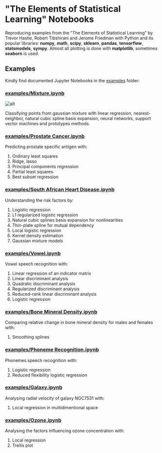 # "The Elements of Statistical Learning" Notebooks
Reproducing examples from the "The Elements of Statistical Learning" by Trevor Hastie, Robert Tibshirani and Jerome Friedman with Python and its popular libraries: 
**numpy**, **math**, **scipy**, **sklearn**, **pandas**, **tensorflow**, **statsmodels**, **sympy**. Almost all plotting is done with **matplotlib**, sometimes **seaborn** is used. 

## Examples
Kindly find documented Jupyter Notebooks in the [examples](https://github.com/empathy87/The-Elements-of-Statistical-Learning-Python-Notebooks/tree/master/examples) folder:
### [examples/Mixture.ipynb](https://github.com/empathy87/The-Elements-of-Statistical-Learning-Python-Notebooks/blob/master/examples/Mixture.ipynb)
![alt](https://github.com/empathy87/The-Elements-of-Statistical-Learning-Python-Notebooks/blob/master/images/mixture.png)

Classifying points from gaussian mixture with linear regression, nearest-neighbor, natural cubic spline basis expansion, neural networks, support vector machines and prototypes methods.
### [examples/Prostate Cancer.ipynb](https://github.com/empathy87/The-Elements-of-Statistical-Learning-Python-Notebooks/blob/master/examples/Prostate%20Cancer.ipynb)
Predicting prostate specific antigen with:
1. Ordinary least squares
2. Ridge, lasso
3. Principal components regression
4. Partial least squares
5. Best subset regression
### [examples/South African Heart Disease.ipynb](https://github.com/empathy87/The-Elements-of-Statistical-Learning-Python-Notebooks/blob/master/examples/South%20African%20Heart%20Disease.ipynb)
Understanding the risk factors by:
1. Logistic regression
2. L1 regularized logistic regression
3. Natural cubic splines basis expansion for nonlinearities
4. Thin-plate spline for mutual dependency
5. Local logistic regression
6. Kernel density estimation
7. Gaussian mixture models
### [examples/Vowel.ipynb](https://github.com/empathy87/The-Elements-of-Statistical-Learning-Python-Notebooks/blob/master/examples/Vowel.ipynb)
Vowel speech recognition with:
1. Linear regression of an indicator matrix
2. Linear discriminant analysis
3. Quadratic discriminant analysis
4. Regularized discriminant analysis
5. Reduced-rank linear discriminant analysis
6. Logistic regression
### [examples/Bone Mineral Density.ipynb](https://github.com/empathy87/The-Elements-of-Statistical-Learning-Python-Notebooks/blob/master/examples/Bone%20Mineral%20Density.ipynb)
Comparing relative change in bone mineral density for males and females with:
1. Smoothing splines
### [examples/Phoneme Recognition.ipynb](https://github.com/empathy87/The-Elements-of-Statistical-Learning-Python-Notebooks/blob/master/examples/Phoneme%20Recognition.ipynb)
Phonemes speech recognition with:
1. Logistic regression
2. Reduced flexibility logistic regression
### [examples/Galaxy.ipynb](https://github.com/empathy87/The-Elements-of-Statistical-Learning-Python-Notebooks/blob/master/examples/Galaxy.ipynb)
Analysing radial velocity of galaxy NGC7531 with:
1. Local regression in multidimentional space
### [examples/Ozone.ipynb](https://github.com/empathy87/The-Elements-of-Statistical-Learning-Python-Notebooks/blob/master/examples/Ozone.ipynb)
Analysing the factors influencing ozone concentration with:
1. Local regression
2. Trellis plot
